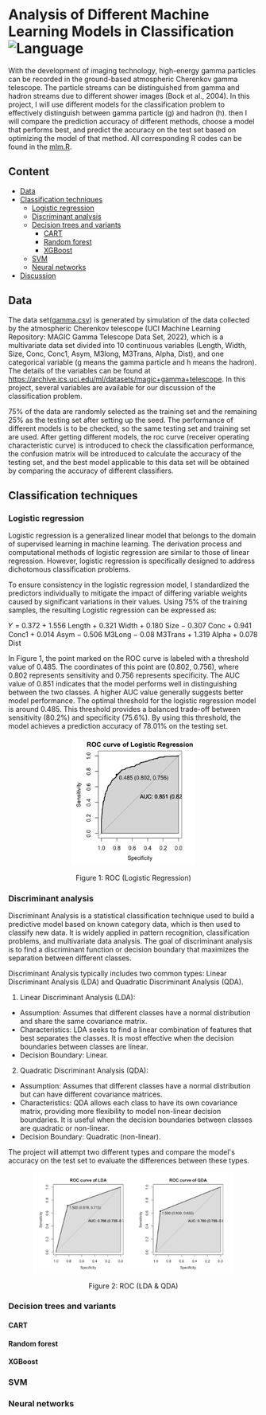 # Analysis of Different Machine Learning Models in Classification  ![Language](https://img.shields.io/badge/language-R-blue)
With the development of imaging technology, high-energy gamma particles can be recorded in the ground-based atmospheric Cherenkov gamma telescope. The particle streams can be distinguished from gamma and hadron streams due to different shower images (Bock et al., 2004). In this project, I will use different models for the classification problem to effectively distinguish between gamma particle (g) and hadron (h). then I will compare the prediction accuracy of different methods, choose a model that performs best, and predict the accuracy on the test set based on optimizing the model of that method. All corresponding R codes can be found in the [mlm.R](https://github.com/atomxu10/MLModel/blob/main/mlm.R).

## Content
- [Data](#1)
- [Classification techniques](#2)
    - [Logistic regression](#2-1)
    - [Discriminant analysis](#2-2)
    - [Decision trees and variants](#2-3)
        - [CART](#2-3-1)
        - [Random forest](#2-3-2)
        - [XGBoost](#2-3-3)
    - [SVM](#2-4)
    - [Neural networks](#2-5)
- [Discussion](#3)

## Data
The data set([gamma.csv](https://github.com/atomxu10/MLModel/blob/main/gamma.csv)) is generated by simulation of the data collected by the atmospheric Cherenkov telescope (UCI Machine Learning Repository: MAGIC Gamma Telescope Data Set, 2022), which is a multivariate data set divided into 10 continuous variables (Length, Width, Size, Conc, Conc1, Asym, M3long, M3Trans, Alpha, Dist), and one categorical variable (g means the gamma particle and h means the hadron). The details of the variables can be found at https://archive.ics.uci.edu/ml/datasets/magic+gamma+telescope. In this project, several variables are available for our discussion of the classification problem. 

75% of the data are randomly selected as the training set and the remaining 25% as the testing set after setting up the seed. The performance of different models is to be checked, so the same testing set and training set are used. After getting different models, the roc curve (receiver operating characteristic curve) is introduced to check the classification performance, the confusion matrix will be introduced to calculate the accuracy of the testing set, and the best model applicable to this data set will be obtained by comparing the accuracy of different classifiers.

## Classification techniques

### Logistic regression

Logistic regression is a generalized linear model that belongs to the domain of supervised learning in machine learning. The derivation process and computational methods of logistic regression are similar to those of linear regression. However, logistic regression is specifically designed to address dichotomous classification problems.

To ensure consistency in the logistic regression model, I standardized the predictors individually to mitigate the impact of differing variable weights caused by significant variations in their values. Using 75% of the training samples, the resulting Logistic regression can be expressed as: 

𝑌 = 0.372 + 1.556 Length + 0.321 Width + 0.180 Size − 0.307 Conc + 0.941 Conc1 + 0.014 Asym − 0.506 M3Long − 0.08 M3Trans + 1.319 Alpha + 0.078 Dist

In Figure 1, the point marked on the ROC curve is labeled with a threshold value of 0.485. The coordinates of this point are (0.802, 0.756), where 0.802 represents sensitivity and 0.756 represents specificity. The AUC value of 0.851 indicates that the model performs well in distinguishing between the two classes. A higher AUC value generally suggests better model performance. The optimal threshold for the logistic regression model is around 0.485. This threshold provides a balanced trade-off between sensitivity (80.2%) and specificity (75.6%). By using this threshold, the model achieves a prediction accuracy of 78.01% on the testing set.

<div align="center">
    <img src="plot/roc_lr.png" width="250px" alt="Figure 1">
</div>

<p align="center">Figure 1: ROC (Logistic Regression)</p>

### Discriminant analysis
Discriminant Analysis is a statistical classification technique used to build a predictive model based on known category data, which is then used to classify new data. It is widely applied in pattern recognition, classification problems, and multivariate data analysis. The goal of discriminant analysis is to find a discriminant function or decision boundary that maximizes the separation between different classes.

Discriminant Analysis typically includes two common types: Linear Discriminant Analysis (LDA) and Quadratic Discriminant Analysis (QDA).

1. Linear Discriminant Analysis (LDA):
- Assumption: Assumes that different classes have a normal distribution and share the same covariance matrix.
- Characteristics: LDA seeks to find a linear combination of features that best separates the classes. It is most effective when the decision boundaries between classes are linear.
- Decision Boundary: Linear.

2. Quadratic Discriminant Analysis (QDA):
- Assumption: Assumes that different classes have a normal distribution but can have different covariance matrices.
- Characteristics: QDA allows each class to have its own covariance matrix, providing more flexibility to model non-linear decision boundaries. It is useful when the decision boundaries between classes are quadratic or non-linear.
- Decision Boundary: Quadratic (non-linear).

The project will attempt two different types and compare the model's accuracy on the test set to evaluate the differences between these types.

<div align="center">
    <img src="plot/roc_lda_qda.png" width="400px" alt="Figure 2">
</div>

<p align="center">Figure 2: ROC (LDA & QDA)</p>

### Decision trees and variants
#### CART
#### Random forest
#### XGBoost
### SVM
### Neural networks
## 
